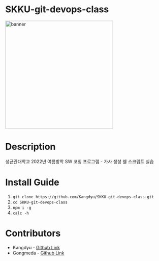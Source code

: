 # SKKU-git-devops-class

<img width="339" alt="banner" src="https://user-images.githubusercontent.com/25472942/172803740-66cac0e8-032d-4a81-b9a7-cdbba47a9022.png">

# Description

성균관대학교 2022년 여름방학 SW 코칭 프로그램 - 가사 생성 쉘 스크립트 실습

# Install Guide

1. `git clone https://github.com/Kangdyu/SKKU-git-devops-class.git`
2. `cd SKKU-git-devops-class`
3. `npm i -g`
4. `calc -h`

# Contributors

- Kangdyu - [Github Link](https://github.com/Kangdyu)
- Gongmeda - [Github Link](https://github.com/Gongmeda)
